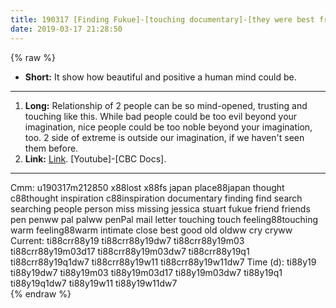 ```yaml
---
title: 190317 [Finding Fukue]-[touching documentary]-[they were best friends, then pen pals, until one day, the letters stopped coming] # 190317m212850
date: 2019-03-17 21:28:50
---
```


{% raw %}
<ul>
  <li><strong>Short:</strong> It show how beautiful and positive a human mind could be.</li>
</ul>

<!-- more -->
<hr>

<ol>
  <li><strong>Long:</strong> Relationship of 2 people can be so mind-opened, trusting and touching like this. While bad people could be too evil beyond your imagination, nice people could be too noble beyond your imagination, too. 2 side of extreme is outside our imagination, if we haven't seen them before.</li>
  <li><strong>Link:</strong> <a href="https://youtu.be/ZVlZMOB-Sq0">Link</a>. [Youtube]-[CBC Docs].</li>
</ol>

<hr>

<div class="facetList">
Cmm: u190317m212850 x88lost x88fs japan place88japan thought c88thought inspiration c88inspiration documentary finding find search searching people person miss missing jessica stuart fukue friend friends pen penww pal palww penPal mail letter touching touch feeling88touching warm feeling88warm intimate close best good old oldww cry cryww
Current: ti88crr88y19 ti88crr88y19dw7 ti88crr88y19m03 ti88crr88y19m03d17 ti88crr88y19m03dw7 ti88crr88y19q1 ti88crr88y19q1dw7 ti88crr88y19w11 ti88crr88y19w11dw7
Time (d): ti88y19 ti88y19dw7 ti88y19m03 ti88y19m03d17 ti88y19m03dw7 ti88y19q1 ti88y19q1dw7 ti88y19w11 ti88y19w11dw7
</div>
{% endraw %}
